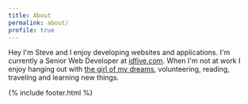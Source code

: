 ```yaml
---
title: About
permalink: about/
profile: true
---
```


Hey I'm Steve and I enjoy developing websites and applications. I'm currently a Senior Web Developer at [idfive.com][idfive]. When I'm not at work I enjoy hanging out with [the girl of my dreams][debbie], volunteering, reading, traveling and learning new things. 

[idfive]: http://idfive.com
[debbie]:https://instagram.com/debbietiffany_

{% include footer.html %}